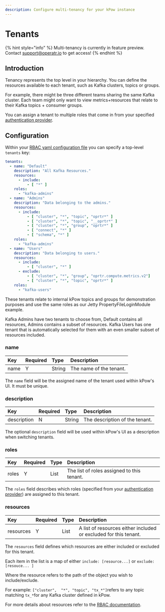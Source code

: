 ```yaml
---
description: Configure multi-tenancy for your kPow instance
---
```


# Tenants

{% hint style="info" %}
Multi-tenancy is currently in feature preview. Contact [support@operatr.io](mailto:support@operatr.io) to get access! 
{% endhint %}

## Introduction

Tenancy represents the top level in your hierarchy. You can define the resources available to each tenant, such as Kafka clusters, topics or groups.

For example, there might be three different teams sharing the same Kafka cluster. Each team might only want to view metrics+resources that relate to their Kafka topics + consumer groups. 

You can assign a tenant to multiple roles that come in from your specified [authentication provider](../authentication/overview.md#kpow-and-user-authentication). 

## Configuration

Within your [RBAC yaml configuration file](role-based-access-control.md) you can specify a top-level `tenants` key:

```yaml
tenants:
  - name: "Default"
    description: "All Kafka Resources."
    resources:
      - include:
          - [ "*" ]
    roles:
      - "kafka-admins"
  - name: "Admins"
    description: "Data belonging to the admins."
    resources:
      - include:
          - [ "cluster", "*", "topic", "oprtr*" ]
          - [ "cluster", "*", "topic", "__oprtr*" ]
          - [ "cluster", "*", "group", "oprtr*" ]
          - [ "connect", "*" ]
          - [ "schema", "*" ]
    roles:
      - "kafka-admins"
  - name: "Users"
    description: "Data belonging to users."
    resources:
      - include:
          - [ "cluster", "*" ]
      - exclude:
          - [ "cluster", "*", "group", "oprtr.compute.metrics.v2"]
          - [ "cluster", "*", "topic", "oprtr*" ]
    roles:
      - "kafka-users"
```

These tenants relate to internal kPow topics and groups for demonstration purposes and use the same  roles as our Jetty PropertyFileLoginModule example.

Kafka Admins have two tenants to choose from, Default contains all resources, Admins contains a subset of resources. Kafka Users has one tenant that is automatically selected for them with an even smaller subset of resources included.

### name

| Key | Required | Type | Description |
| :--- | :--- | :--- | :--- |
| name | Y | String | The name of the tenant. |

The `name` field will be the assigned name of the tenant used within kPow's UI. It must be unique.

### description

| Key | Required | Type | Description |
| :--- | :--- | :--- | :--- |
| description | N | String | The description of the tenant. |

The optional `description` field will be used within kPow's UI as a description when switching tenants. 

###   roles

| Key | Required | Type | Description |
| :--- | :--- | :--- | :--- |
| roles | Y | List | The list of roles assigned to this tenant. |

The `roles` field describes which roles \(specified from your [authentication provider](../authentication/overview.md#kpow-and-user-authentication)\) are assigned to this tenant.

### resources

| Key | Required | Type | Description |
| :--- | :--- | :--- | :--- |
| resources | Y | List | A list of resources either included or excluded for this tenant. |

The `resources` field defines which resources are either included or excluded for this tenant.

Each item in the list is a map of either `include: [resource...]` or `exclude: [resouce... ]` 

Where the resource refers to the path of the object you wish to include/exclude. 

For example: `["cluster",  "*", "topic", "tx_*"]`refers to any topic matching `tx_*`for any Kafka cluster defined in kPow.

For more details about resources refer to the [RBAC documentation](role-based-access-control.md#resources). 

